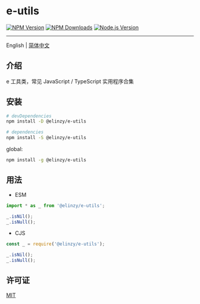 # e-utils

[![NPM Version](https://img.shields.io/npm/v/@elinzy/e-utils.svg)](https://npmjs.org/package/@elinzy/e-utils)
[![NPM Downloads](https://img.shields.io/npm/dm/@elinzy/e-utils.svg)](https://npmjs.org/package/@elinzy/e-utils)
[![Node.js Version](https://img.shields.io/node/v/@elinzy/e-utils.svg)](https://nodejs.org/en/download/)

---

English | [简体中文](./README-zh.md)

## 介绍

e 工具类，常见 JavaScript / TypeScript 实用程序合集

## 安装

```sh
# devDependencies
npm install -D @elinzy/e-utils

# dependencies
npm install -S @elinzy/e-utils
```

global:

```sh
npm install -g @elinzy/e-utils
```

## 用法

- ESM

```js
import * as _ from '@elinzy/e-utils';

_.isNil();
_.isNull();

```

- CJS

```js
const _ = require('@elinzy/e-utils');

_.isNil();
_.isNull();
```

## 许可证

[MIT](https://github.com/Appleec/e-utils/blob/master/LICENSE)
